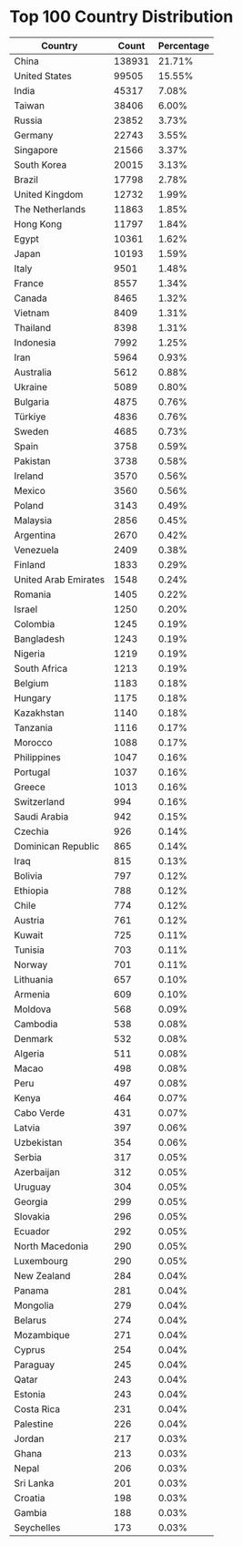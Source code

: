 # Top 100 Country Distribution
| Country | Count | Percentage |
|----|----|----|
| China | 138931 | 21.71% |
| United States | 99505 | 15.55% |
| India | 45317 | 7.08% |
| Taiwan | 38406 | 6.00% |
| Russia | 23852 | 3.73% |
| Germany | 22743 | 3.55% |
| Singapore | 21566 | 3.37% |
| South Korea | 20015 | 3.13% |
| Brazil | 17798 | 2.78% |
| United Kingdom | 12732 | 1.99% |
| The Netherlands | 11863 | 1.85% |
| Hong Kong | 11797 | 1.84% |
| Egypt | 10361 | 1.62% |
| Japan | 10193 | 1.59% |
| Italy | 9501 | 1.48% |
| France | 8557 | 1.34% |
| Canada | 8465 | 1.32% |
| Vietnam | 8409 | 1.31% |
| Thailand | 8398 | 1.31% |
| Indonesia | 7992 | 1.25% |
| Iran | 5964 | 0.93% |
| Australia | 5612 | 0.88% |
| Ukraine | 5089 | 0.80% |
| Bulgaria | 4875 | 0.76% |
| Türkiye | 4836 | 0.76% |
| Sweden | 4685 | 0.73% |
| Spain | 3758 | 0.59% |
| Pakistan | 3738 | 0.58% |
| Ireland | 3570 | 0.56% |
| Mexico | 3560 | 0.56% |
| Poland | 3143 | 0.49% |
| Malaysia | 2856 | 0.45% |
| Argentina | 2670 | 0.42% |
| Venezuela | 2409 | 0.38% |
| Finland | 1833 | 0.29% |
| United Arab Emirates | 1548 | 0.24% |
| Romania | 1405 | 0.22% |
| Israel | 1250 | 0.20% |
| Colombia | 1245 | 0.19% |
| Bangladesh | 1243 | 0.19% |
| Nigeria | 1219 | 0.19% |
| South Africa | 1213 | 0.19% |
| Belgium | 1183 | 0.18% |
| Hungary | 1175 | 0.18% |
| Kazakhstan | 1140 | 0.18% |
| Tanzania | 1116 | 0.17% |
| Morocco | 1088 | 0.17% |
| Philippines | 1047 | 0.16% |
| Portugal | 1037 | 0.16% |
| Greece | 1013 | 0.16% |
| Switzerland | 994 | 0.16% |
| Saudi Arabia | 942 | 0.15% |
| Czechia | 926 | 0.14% |
| Dominican Republic | 865 | 0.14% |
| Iraq | 815 | 0.13% |
| Bolivia | 797 | 0.12% |
| Ethiopia | 788 | 0.12% |
| Chile | 774 | 0.12% |
| Austria | 761 | 0.12% |
| Kuwait | 725 | 0.11% |
| Tunisia | 703 | 0.11% |
| Norway | 701 | 0.11% |
| Lithuania | 657 | 0.10% |
| Armenia | 609 | 0.10% |
| Moldova | 568 | 0.09% |
| Cambodia | 538 | 0.08% |
| Denmark | 532 | 0.08% |
| Algeria | 511 | 0.08% |
| Macao | 498 | 0.08% |
| Peru | 497 | 0.08% |
| Kenya | 464 | 0.07% |
| Cabo Verde | 431 | 0.07% |
| Latvia | 397 | 0.06% |
| Uzbekistan | 354 | 0.06% |
| Serbia | 317 | 0.05% |
| Azerbaijan | 312 | 0.05% |
| Uruguay | 304 | 0.05% |
| Georgia | 299 | 0.05% |
| Slovakia | 296 | 0.05% |
| Ecuador | 292 | 0.05% |
| North Macedonia | 290 | 0.05% |
| Luxembourg | 290 | 0.05% |
| New Zealand | 284 | 0.04% |
| Panama | 281 | 0.04% |
| Mongolia | 279 | 0.04% |
| Belarus | 274 | 0.04% |
| Mozambique | 271 | 0.04% |
| Cyprus | 254 | 0.04% |
| Paraguay | 245 | 0.04% |
| Qatar | 243 | 0.04% |
| Estonia | 243 | 0.04% |
| Costa Rica | 231 | 0.04% |
| Palestine | 226 | 0.04% |
| Jordan | 217 | 0.03% |
| Ghana | 213 | 0.03% |
| Nepal | 206 | 0.03% |
| Sri Lanka | 201 | 0.03% |
| Croatia | 198 | 0.03% |
| Gambia | 188 | 0.03% |
| Seychelles | 173 | 0.03% |
